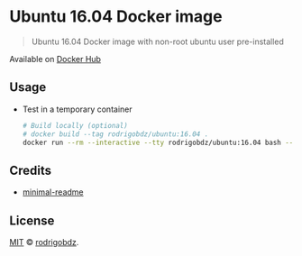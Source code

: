 # Ubuntu 16.04 Docker image

> Ubuntu 16.04 Docker image with non-root ubuntu user pre-installed

Available on [Docker Hub](https://hub.docker.com/r/rodrigobdz/ubuntu)

## Usage

- Test in a temporary container

  ```sh
  # Build locally (optional)
  # docker build --tag rodrigobdz/ubuntu:16.04 .
  docker run --rm --interactive --tty rodrigobdz/ubuntu:16.04 bash --login
  ```

## Credits

- [minimal-readme](https://github.com/rodrigobdz/minimal-readme)

## License

[MIT](LICENSE) © [rodrigobdz](https://rodrigobdz.github.io/).
